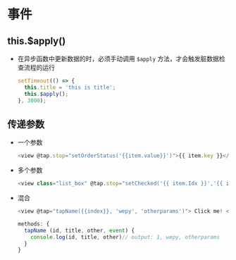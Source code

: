 # 事件

## this.\$apply()

  - 在异步函数中更新数据的时，必须手动调用 `$apply` 方法，才会触发脏数据检查流程的运行

    ```js
    setTimeout(() => {
      this.title = 'this is title';
      this.$apply();
    }, 3000);
    ```

## 传递参数

  - 一个参数

    ```js
    <view @tap.stop="setOrderStatus('{{item.value}}')">{{ item.key }}</view>
    ```

  - 多个参数

    ```js
    <view class="list_box" @tap.stop="setChecked('{{ item.Idx }}','{{ item.isBool }}')">>{{ item.key }}</view>
    ```

  - 混合

    ```js
    <view @tap="tapName({{index}}, 'wepy', 'otherparams')"> Click me! </view>

    methods: {
      tapName (id, title, other, event) {
        console.log(id, title, other)// output: 1, wepy, otherparams
      }
    }
    ```
